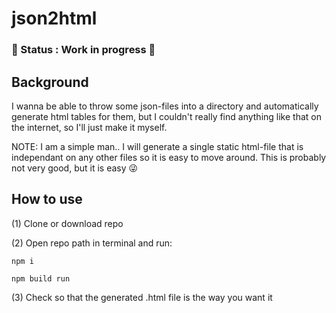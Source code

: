 # json2html

### :small_red_triangle: Status : Work in progress :running:

## Background

I wanna be able to throw some json-files into a directory and automatically generate html tables for them, but I couldn't really find anything like that on the internet, so I'll just make it myself.

NOTE: I am a simple man.. I will generate a single static html-file that is independant on any other files so it is easy to move around. This is probably not very good, but it is easy :stuck_out_tongue_winking_eye:

## How to use
(1) Clone or download repo

(2) Open repo path in terminal and run:
```text 
npm i
```
```text
npm build run  
```

(3) Check so that the generated .html file is the way you want it
